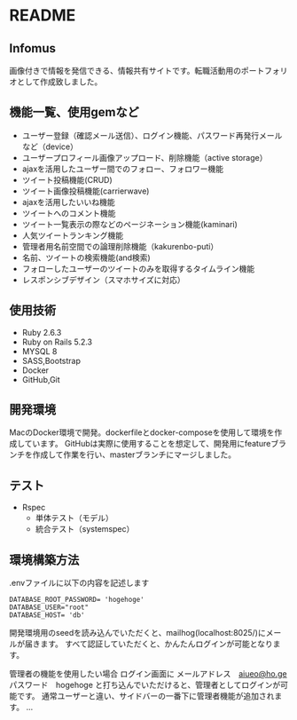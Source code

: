 # README

## Infomus
画像付きで情報を発信できる、情報共有サイトです。転職活動用のポートフォリオとして作成致しました。

## 機能一覧、使用gemなど
* ユーザー登録（確認メール送信）、ログイン機能、パスワード再発行メールなど（device）
* ユーザープロフィール画像アップロード、削除機能（active storage）
* ajaxを活用したユーザー間でのフォロー、フォロワー機能
* ツイート投稿機能(CRUD)
* ツイート画像投稿機能(carrierwave)
* ajaxを活用したいいね機能
* ツイートへのコメント機能
* ツイート一覧表示の際などのページネーション機能(kaminari)
* 人気ツイートランキング機能
* 管理者用名前空間での論理削除機能（kakurenbo-puti）
* 名前、ツイートの検索機能(and検索)
* フォローしたユーザーのツイートのみを取得するタイムライン機能
* レスポンシブデザイン（スマホサイズに対応）

## 使用技術
* Ruby 2.6.3
* Ruby on Rails 5.2.3
* MYSQL 8
* SASS,Bootstrap
* Docker
* GitHub,Git

## 開発環境
MacのDocker環境で開発。dockerfileとdocker-composeを使用して環境を作成しています。
GitHubは実際に使用することを想定して、開発用にfeatureブランチを作成して作業を行い、masterブランチにマージしました。

## テスト
* Rspec
  * 単体テスト（モデル）
  * 統合テスト（systemspec）

## 環境構築方法
.envファイルに以下の内容を記述します

```
DATABASE_ROOT_PASSWORD= 'hogehoge'
DATABASE_USER="root"
DATABASE_HOST= 'db'

```

開発環境用のseedを読み込んでいただくと、mailhog(localhost:8025/)にメールが届きます。
すべて認証していただくと、かんたんログインが可能となります。

管理者の機能を使用したい場合
ログイン画面に
メールアドレス　aiueo@ho.ge
パスワード　hogehoge
と打ち込んでいただけると、管理者としてログインが可能です。
通常ユーザーと違い、サイドバーの一番下に管理者機能が追加されます。
...
